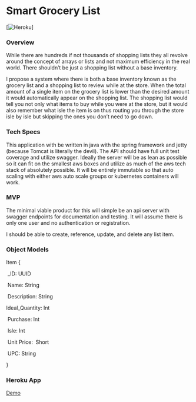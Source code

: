 
# Smart Grocery List

[![Heroku](https://heroku-badge.herokuapp.com/?app=smart-grocery-list)]

### Overview

While there are hundreds if not thousands of shopping lists they all revolve around the concept of arrays or lists and not maximum efficiency in the real world. There shouldn’t be just a shopping list without a base inventory. 

I propose a system where there is both a base inventory known as the grocery list and a shopping list to review while at the store. When the total amount of a single item on the grocery list is lower than the desired amount it would automatically appear on the shopping list. The shopping list would tell you not only what items to buy while you were at the store, but it would also remember what isle the item is on thus routing you through the store isle by isle but skipping the ones you don’t need to go down.

### Tech Specs

This application with be written in java with the spring framework and jetty (because Tomcat is literally the devil). The API should have full unit test coverage and utilize swagger. Ideally the server will be as lean as possible so it can fit on the smallest aws boxes and utilize as much of the aws tech stack of absolutely possible. It will be entirely immutable so that auto scaling with either aws auto scale groups or kubernetes containers will work. 

### MVP

The minimal viable product for this will simple be an api server with swagger endpoints for documentation and testing. It will assume there is only one user and no authentication or registration. 

I should be able to create, reference, update, and delete any list item.

### Object Models

Item {

  _ID: UUID

  Name: String

  Description: String

  Ideal_Quantity: Int

  Purchase: Int

  Isle: Int

  Unit Price:  Short

  UPC: String

}

### Heroku App
[Demo](https://smart-grocery-list.herokuapp.com/)

